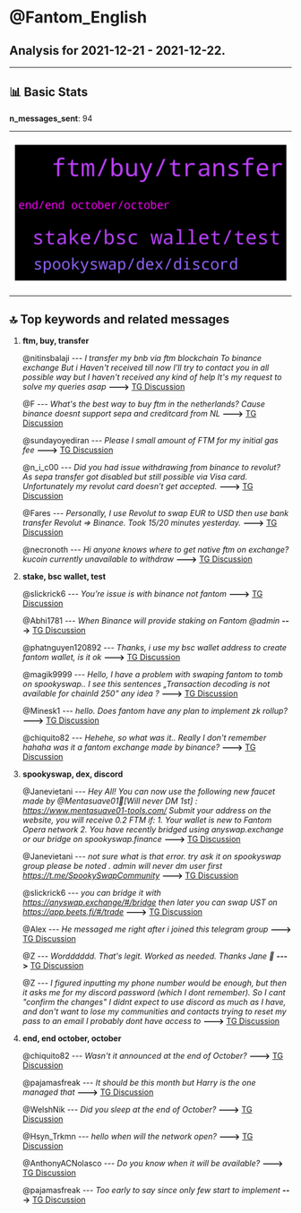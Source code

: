 # **@Fantom_English**
 ## Analysis for **2021-12-21** - **2021-12-22**.

---

## 📊 **Basic Stats**

**n_messages_sent**: 94

---
![wordcloud](Fantom_English_1Days_wordcloud.png)

---


## 🔝 **Top keywords and related messages**

1. **ftm, buy, transfer**

    @nitinsbalaji --- *I transfer my bnb via ftm blockchain To binance exchange  But i Haven't received till now I'll try to contact you in all possible way but I haven't received any kind of help It's my request to solve my queries asap* **--->** [TG Discussion](https://t.me/Fantom_English/614631)

    @F --- *What's the best way to buy ftm in the netherlands? Cause binance doesnt support sepa and creditcard from NL* **--->** [TG Discussion](https://t.me/Fantom_English/614214)

    @sundayoyediran --- *Please I small amount of FTM for my initial gas fee* **--->** [TG Discussion](https://t.me/Fantom_English/614319)

    @n_i_c00 --- *Did you had issue withdrawing from binance to revolut? As sepa transfer got disabled but still possible via Visa card. Unfortunately my revolut card doesn’t get accepted.* **--->** [TG Discussion](https://t.me/Fantom_English/614365)

    @Fares --- *Personally, I use Revolut to swap EUR to USD then use bank transfer Revolut => Binance. Took 15/20 minutes yesterday.* **--->** [TG Discussion](https://t.me/Fantom_English/614363)

    @necronoth --- *Hi anyone knows where to get native ftm on exchange? kucoin currently unavailable to withdraw* **--->** [TG Discussion](https://t.me/Fantom_English/614616)

2. **stake, bsc wallet, test**

    @slickrick6 --- *You’re issue is with binance not fantom* **--->** [TG Discussion](https://t.me/Fantom_English/614236)

    @Abhi1781 --- *When Binance will provide staking on Fantom @admin* **--->** [TG Discussion](https://t.me/Fantom_English/614482)

    @phatnguyen120892 --- *Thanks, i use my bsc wallet address to create fantom wallet, is it ok* **--->** [TG Discussion](https://t.me/Fantom_English/614350)

    @magik9999 --- *Hello, I have a problem with swaping fantom to tomb on spookyswap.. I see this sentences „Transaction decoding is not available for chainId 250” any idea ?* **--->** [TG Discussion](https://t.me/Fantom_English/614797)

    @Minesk1 --- *hello. Does fantom have any plan to implement zk rollup?* **--->** [TG Discussion](https://t.me/Fantom_English/614369)

    @chiquito82 --- *Hehehe, so what was it.. Really I don't remember hahaha was it a fantom exchange made by binance?* **--->** [TG Discussion](https://t.me/Fantom_English/614691)

3. **spookyswap, dex, discord**

    @Janevietani --- *Hey All! You can now use the following new faucet made by  @Mentasuave01🍃[Will never DM 1st] :  https://www.mentasuave01-tools.com/  Submit your address on the website, you will receive 0.2 FTM if: 1. Your wallet is new to Fantom Opera network 2. You have recently bridged using anyswap.exchange or our bridge on spookyswap.finance* **--->** [TG Discussion](https://t.me/Fantom_English/614323)

    @Janevietani --- *not sure what is that error. try ask it on spookyswap group  please be noted . admin will never dm user first https://t.me/SpookySwapCommunity* **--->** [TG Discussion](https://t.me/Fantom_English/614798)

    @slickrick6 --- *you can bridge it with https://anyswap.exchange/#/bridge then later you can swap UST on https://app.beets.fi/#/trade* **--->** [TG Discussion](https://t.me/Fantom_English/614558)

    @Alex --- *He messaged me right after i joined this telegram group* **--->** [TG Discussion](https://t.me/Fantom_English/614384)

    @Z --- *Wordddddd. That's legit. Worked as needed.  Thanks Jane 🙏* **--->** [TG Discussion](https://t.me/Fantom_English/614330)

    @Z --- *I figured inputting my phone number would be enough, but then it asks me for my discord password (which I dont remember). So I cant "confirm the changes"  I didnt expect to use discord as much as I have, and don't want to lose my communities and contacts trying to reset my pass to an email I probably dont have access to* **--->** [TG Discussion](https://t.me/Fantom_English/614317)

4. **end, end october, october**

    @chiquito82 --- *Wasn't it announced at the end of October?* **--->** [TG Discussion](https://t.me/Fantom_English/614686)

    @pajamasfreak --- *It should be this month but Harry is the one managed that* **--->** [TG Discussion](https://t.me/Fantom_English/614689)

    @WelshNik --- *Did you sleep at the end of October?* **--->** [TG Discussion](https://t.me/Fantom_English/614687)

    @Hsyn_Trkmn --- *hello when will the network open?* **--->** [TG Discussion](https://t.me/Fantom_English/614476)

    @AnthonyACNolasco --- *Do you know when it will be available?* **--->** [TG Discussion](https://t.me/Fantom_English/614379)

    @pajamasfreak --- *Too early to say since only few start to implement* **--->** [TG Discussion](https://t.me/Fantom_English/614370)

